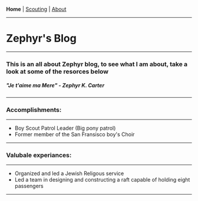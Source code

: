 <link rel="stylesheet" href="styles.css">

**Home** \| <a href="https://zephyrcarter.github.io/SCOUTHUB/Scouting.html" target="_blank" rel="noopener noreferrer">Scouting</a> \| <a href="LINK" target="_blank" rel="noopener noreferrer">About</a>

  <hr>

<h1>Zephyr's Blog</h1>

  <hr>
  
<h3>This is an all about Zephyr blog, to see what I am about, take a look at some of the resorces below
<h5><i>"Je t'aime ma Mere" - Zephyr K. Carter</i></h5>

  <hr>

<h3>Accomplishments:</h3>

  <hr>

<ul>

<li>Boy Scout Patrol Leader (Big pony patrol)</li>
<li>Former member of the San Fransisco boy's Choir</li>
  
</ul>

  <hr>

<h3>Valubale experiances:</h3>

  <hr>

<ul>

<li>Organized and led a Jewish Religous service</li>
<li>Led a team in designing and constructing a raft capable of holding eight passengers </li>
  
</ul>

  <hr>








  
  
